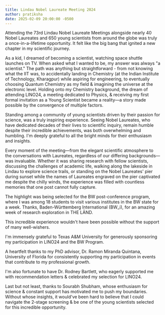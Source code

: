 ```yaml
---
title: Lindau Nobel Laureate Meeting 2024
author: pratiksha
date: 2025-02-09 20:00:00 -0500
---
```



Attending the 73rd Lindau Nobel Laureate Meetings alongside nearly 40 Nobel Laureates and 650 young scientists from around the globe was truly a once-in-a-lifetime opportunity. 
It felt like the big bang that ignited a new chapter in my scientific journey.

As a kid, I dreamed of becoming a scientist, watching space shuttle launches on TV. When asked what I wanted to be, my answer was always "a scientist." 
The path was anything but straightforward - from not knowing what the IIT was, to accidentally landing in Chemistry (at the Indian Institute of Technology, Kharagpur) 
while aspiring for engineering, to eventually choosing Quantum Chemistry as my field & imagining the universe at the electronic level. Holding onto my Chemistry background, 
the dream of attending LINO24, a meeting dedicated to Physics, & receiving my first formal invitation as a Young Scientist became a reality—a story made possible by the convergence of multiple factors.

Standing among a community of young scientists driven by their passion for science, was a truly inspiring experience. Seeing Nobel Laureates, who have dedicated decades 
of their lives to scientific inquiry, remain humble despite their incredible achievements, was both overwhelming and humbling. I'm deeply grateful to all the bright minds for their enthusiasm and insights.

Every moment of the meeting—from the elegant scientific atmosphere to the conversations with Laureates, regardless of our differing backgrounds—was invaluable. 
Whether it was sharing research with fellow scientists, discussing the challenges of academic life, walking along the lakeside in Lindau to explore science trails, 
or standing on the Nobel Laureates' pier during sunset while the names of Laureates engraved on the pier captivated me despite the chilly winds, the experience was filled with countless memories that one post cannot fully capture.

The highlight was being selected for the BW post-conference program, where I was among 18 students to visit various institutes in the BW state for a week. 
Thanks, Baden-Württemberg International (BW_i), for an amazing week of research exploration in THE LÄND.

This incredible experience wouldn't have been possible without the support of many well-wishers.

I'm immensely grateful to Texas A&M University for generously sponsoring my participation in LINO24 and the BW Program.

A heartfelt thanks to my PhD advisor, Dr. Ramon Miranda Quintana, University of Florida for consistently supporting my participation in events that contribute to my professional growth. 

I'm also fortunate to have Dr. Rodney Bartlett, who eagerly supported me with recommendation letters & celebrated my selection for LINO24.

Last but not least, thanks to Sourabh Shubham, whose enthusiasm for science & constant support has motivated me to push my boundaries. Without whose insights, 
it would've been hard to believe that I could navigate the 2-stage screening & be one of the young scientists selected for this incredible opportunity.
